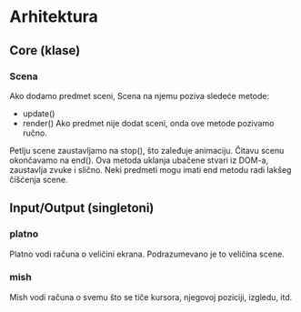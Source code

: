 # Arhitektura

## Core (klase)

### Scena

Ako dodamo predmet sceni, Scena na njemu poziva sledeće metode:
* update()
* render()
Ako predmet nije dodat sceni, onda ove metode pozivamo ručno.

Petlju scene zaustavljamo na stop(), što zaleđuje animaciju. Čitavu scenu okončavamo na end(). Ova metoda uklanja ubačene stvari iz DOM-a, zaustavlja zvuke i slično. Neki predmeti mogu imati end metodu radi lakšeg čišćenja scene.

## Input/Output (singletoni)

### platno

Platno vodi računa o veličini ekrana. Podrazumevano je to veličina scene.

### mish

Mish vodi računa o svemu što se tiče kursora, njegovoj poziciji, izgledu, itd.
